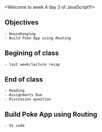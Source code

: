 <Welcome to week 4 day 3 of JavaScript!!!>

## Objectives
    - HouseKeeping
    - Build Poke App using Routing

## Begining of class
    - last week/lecture recap

## End of class
    - Reading
    - Assignments Due
    - Discussion question

## Build Poke App using Routing
    - Vs code